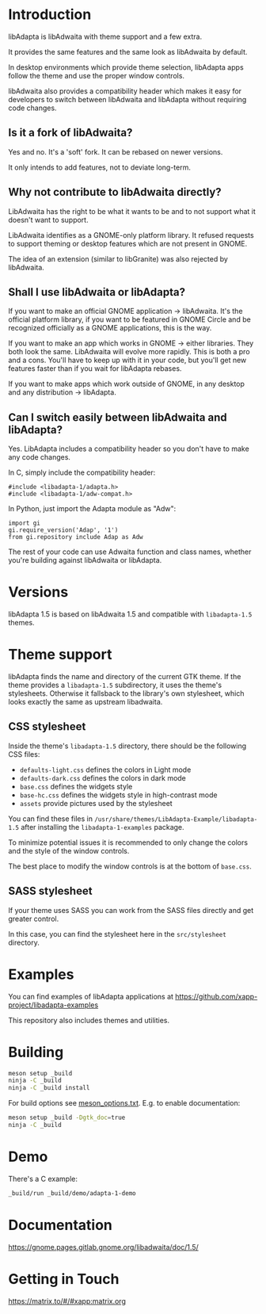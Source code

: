 Introduction
============

libAdapta is libAdwaita with theme support and a few extra.

It provides the same features and the same look as libAdwaita by default.

In desktop environments which provide theme selection, libAdapta apps follow the theme and use the proper window controls.

libAdwaita also provides a compatibility header which makes it easy for developers to switch between libAdwaita and libAdapta without requiring code changes.

Is it a fork of libAdwaita?
---------------------------

Yes and no. It's a 'soft' fork. It can be rebased on newer versions.

It only intends to add features, not to deviate long-term.

Why not contribute to libAdwaita directly?
------------------------------------------

LibAdwaita has the right to be what it wants to be and to not support what it doesn't want to support.

LibAdwaita identifies as a GNOME-only platform library. It refused requests to support theming or desktop features which are not present in GNOME.

The idea of an extension (similar to libGranite) was also rejected by libAdwaita.

Shall I use libAdwaita or libAdapta?
------------------------------------

If you want to make an official GNOME application -> libAdwaita. It's the official platform library, if you want to be featured in GNOME Circle and be recognized officially as a GNOME applications, this is the way.

If you want to make an app which works in GNOME -> either libraries. They both look the same. LibAdwaita will evolve more rapidly. This is both a pro and a cons. You'll have to keep up with it in your code, but you'll get new features faster than if you wait for libAdapta rebases.

If you want to make apps which work outside of GNOME, in any desktop and any distribution -> libAdapta.

Can I switch easily between libAdwaita and libAdapta?
-----------------------------------------------------

Yes. LibAdapta includes a compatibility header so you don't have to make any code changes.

In C, simply include the compatibility header:

```
#include <libadapta-1/adapta.h>
#include <libadapta-1/adw-compat.h>
```

In Python, just import the Adapta module as "Adw":

```
import gi
gi.require_version('Adap', '1')
from gi.repository include Adap as Adw
```

The rest of your code can use Adwaita function and class names, whether you're building against libAdwaita or libAdapta.

Versions
========

libAdapta 1.5 is based on libAdwaita 1.5 and compatible with `libadapta-1.5` themes.

Theme support
=============

libAdapta finds the name and directory of the current GTK theme. If the theme provides a `libadapta-1.5` subdirectory, it uses the theme's stylesheets. Otherwise it fallsback to the library's own stylesheet, which looks exactly the same as upstream libadwaita.

CSS stylesheet
--------------

Inside the theme's `libadapta-1.5` directory, there should be the following CSS files:

- `defaults-light.css` defines the colors in Light mode
- `defaults-dark.css` defines the colors in dark mode
- `base.css` defines the widgets style
- `base-hc.css` defines the widgets style in high-contrast mode
- `assets` provide pictures used by the stylesheet

You can find these files in `/usr/share/themes/LibAdapta-Example/libadapta-1.5` after installing the `libadapta-1-examples` package.

To minimize potential issues it is recommended to only change the colors and the style of the window controls.

The best place to modify the window controls is at the bottom of `base.css`.

SASS stylesheet
---------------

If your theme uses SASS you can work from the SASS files directly and get greater control.

In this case, you can find the stylesheet here in the `src/stylesheet` directory.

Examples
========

You can find examples of libAdapta applications at https://github.com/xapp-project/libadapta-examples

This repository also includes themes and utilities.

Building
========

```sh
meson setup _build
ninja -C _build
ninja -C _build install
```

For build options see [meson_options.txt](./meson_options.txt). E.g. to enable documentation:

```sh
meson setup _build -Dgtk_doc=true
ninja -C _build
```

Demo
====

There's a C example:

```sh
_build/run _build/demo/adapta-1-demo
```

Documentation
=============

https://gnome.pages.gitlab.gnome.org/libadwaita/doc/1.5/

Getting in Touch
================

https://matrix.to/#/#xapp:matrix.org
